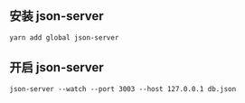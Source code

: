 ## 安装 json-server
``` text
yarn add global json-server
```
## 开启 json-server
```text
json-server --watch --port 3003 --host 127.0.0.1 db.json
```